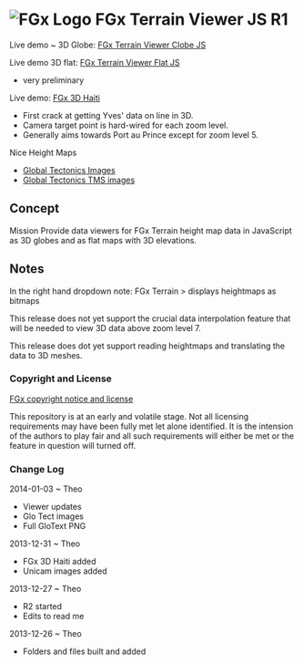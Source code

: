 ![FGx Logo]( http://fgx.github.io/images/fgx-cap-40x30.png) FGx Terrain Viewer JS R1
====================================================================================

Live demo ~ 3D Globe: [FGx Terrain Viewer Clobe JS]( http://fgx.github.io/fgx-terrain-viewer-js/index.html "Happy viewing!" )

Live demo 3D flat: [FGx Terrain Viewer Flat JS]( http://fgx.github.io/fgx-terrain-viewer-js/r2/fgx-terrain-viewer-flat.html )

- very preliminary

Live demo: [FGx 3D Haiti]( haiti/haiti.html )

* First crack at getting Yves' data on line in 3D.
* Camera target point is hard-wired for each zoom level. 
* Generally aims towards Port au Prince except for zoom level 5.
 
Nice Height Maps

* [Global Tectonics Images]( http://fgx.github.io/fgx-terrain-viewer-js/images/readme.html )
* [Global Tectonics TMS images]( https://github.com/fgx/fgx-terrain-viewer-js/tree/gh-pages/glo-tect )

## Concept
Mission
Provide data viewers for FGx Terrain height map data in JavaScript as 3D globes and as flat maps with 3D elevations.


## Notes
In the right hand dropdown note: FGx Terrain > displays heightmaps as bitmaps

This release does not yet support the crucial data interpolation feature that will be needed to view 3D data above zoom level 7.

This release does dot yet support reading heightmaps and translating the data to 3D meshes.



### Copyright and License
[FGx copyright notice and license]( https://github.com/fgx/fgx.github.io/blob/master/fgx-copyright-notice-and-license.md )

This repository is at an early and volatile stage. Not all licensing requirements may have been fully met let alone identified. It is the intension of the authors to play fair and all such requirements will either be met or the feature in question will turned off.

### Change Log

2014-01-03 ~ Theo

* Viewer updates
* Glo Tect images
* Full GloText PNG

2013-12-31 ~ Theo

* FGx 3D Haiti added
* Unicam images added

2013-12-27 ~ Theo

* R2 started
* Edits to read me


2013-12-26 ~ Theo

* Folders and files built and added